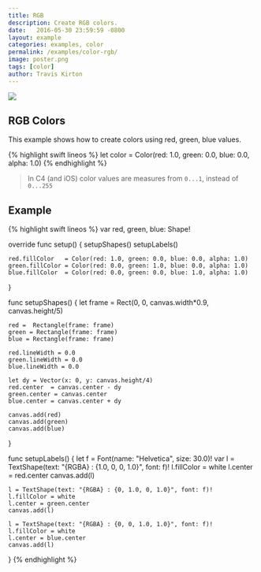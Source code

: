 ```yaml
---
title: RGB
description: Create RGB colors.
date:   2016-05-30 23:59:59 -0800
layout: example
categories: examples, color
permalink: /examples/color-rgb/
image: poster.png
tags: [color]
author: Travis Kirton
---
```

![](rgb.png)

## RGB Colors
This example shows how to create colors using red, green, blue values.

{% highlight swift lineos %}
let color = Color(red: 1.0, green: 0.0, blue: 0.0, alpha: 1.0)
{% endhighlight %}

> In C4 (and iOS) color values are measures from `0...1`, instead of `0...255`

## Example
{% highlight swift lineos %}
var red, green, blue: Shape!

override func setup() {
    setupShapes()
    setupLabels()

    red.fillColor   = Color(red: 1.0, green: 0.0, blue: 0.0, alpha: 1.0)
    green.fillColor = Color(red: 0.0, green: 1.0, blue: 0.0, alpha: 1.0)
    blue.fillColor  = Color(red: 0.0, green: 0.0, blue: 1.0, alpha: 1.0)
}

func setupShapes() {
    let frame = Rect(0, 0, canvas.width*0.9, canvas.height/5)

    red =  Rectangle(frame: frame)
    green = Rectangle(frame: frame)
    blue = Rectangle(frame: frame)

    red.lineWidth = 0.0
    green.lineWidth = 0.0
    blue.lineWidth = 0.0

    let dy = Vector(x: 0, y: canvas.height/4)
    red.center  = canvas.center - dy
    green.center = canvas.center
    blue.center = canvas.center + dy

    canvas.add(red)
    canvas.add(green)
    canvas.add(blue)
}

func setupLabels() {
    let f = Font(name: "Helvetica", size: 30.0)!
    var l = TextShape(text: "{RGBA} : {1.0, 0, 0, 1.0}", font: f)!
    l.fillColor = white
    l.center = red.center
    canvas.add(l)

    l = TextShape(text: "{RGBA} : {0, 1.0, 0, 1.0}", font: f)!
    l.fillColor = white
    l.center = green.center
    canvas.add(l)

    l = TextShape(text: "{RGBA} : {0, 0, 1.0, 1.0}", font: f)!
    l.fillColor = white
    l.center = blue.center
    canvas.add(l)
}
{% endhighlight %}
